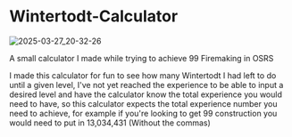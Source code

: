 # Wintertodt-Calculator

![2025-03-27_20-32-26](https://github.com/user-attachments/assets/62983a00-9dcb-4bde-8358-ec848f9ae0b4)


A small calculator I made while trying to achieve 99 Firemaking in OSRS

I made this calculator for fun to see how many Wintertodt I had left to do until a given level, I've not yet reached the experience to be able to input a desired level and have the calculator know the total experience you would need to have, so this calculator expects the total experience number you need to achieve, for example if you're looking to get 99 construction you would need to put in 13,034,431 (Without the commas)
